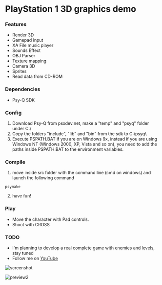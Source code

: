 # PlayStation 1 3D graphics demo

### Features

- Render 3D
- Gamepad input
- XA File music player
- Sounds Effect
- OBJ Parser
- Texture mapping
- Camera 3D
- Sprites
- Read data from CD-ROM

### Dependencies
- Psy-Q SDK

### Config
  1. Download Psy-Q from psxdev.net, make a "temp" and "psyq" folder under C:\ 
  2. Copy the folders "include", "lib" and "bin" from the sdk to C:\psyq\
  3. Execute PSPATH.BAT if you are on Windows 9x, instead if you are using Windows NT (Windows 2000, XP, Vista and so on), you need to add the paths inside PSPATH.BAT to the environment variables.

### Compile
  1. move inside src folder with the command line (cmd on windows) and launch the following command
  ```console
  psymake
  ```
  2. have fun!

### Play 
  - Move the character with Pad controls.
  - Shoot with CROSS

### TODO
  - I'm planning to develop a real complete game with enemies and levels, stay tuned
  - Follow me on [YouTube](https://www.youtube.com/@FabioPallini88) 

![screenshot](https://github.com/fabiopallini/ps1-graphics-demo/assets/8449266/b363f894-991f-4e55-8dfb-7dff9817c975)

![preview2](https://user-images.githubusercontent.com/8449266/84420744-c4da7600-ac1a-11ea-90af-86e16c00ec95.gif)
